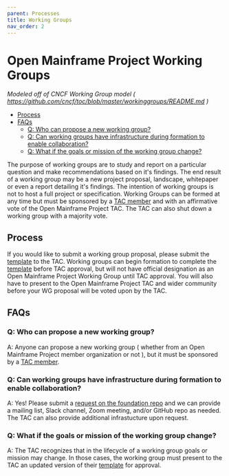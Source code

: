 ```yaml
---
parent: Processes
title: Working Groups
nav_order: 2
---
```


# Open Mainframe Project Working Groups
_Modeled off of CNCF Working Group model ( https://github.com/cncf/toc/blob/master/workinggroups/README.md )_

- [Process](#process)
- [FAQs](#faqs)
    - [Q: Who can propose a new working group?](#q-who-can-propose-a-new-working-group)
    - [Q: Can working groups have infrastructure during formation to enable collaboration?](#q-can-working-groups-have-infrastructure-during-formation-to-enable-collaboration)
    - [Q: What if the goals or mission of the working group change?](#q-what-if-the-goals-or-mission-of-the-working-group-change)

The purpose of working groups are to study and report on a particular question and make recommendations based on it's findings. The end result of a working group may be a new project proposal, landscape, whitepaper or even a report detailing it's findings. The intention of working groups is not to host a full project or specification. Working Groups can be formed at any time but must be sponsored by a [TAC member] and with an affirmative vote of the Open Mainframe Project TAC. The TAC can also shut down a working group with a majority vote.

## Process

If you would like to submit a working group proposal, please submit the [template] to the TAC. Working groups can begin formation to complete the [template] before TAC approval, but will not have official designation as an Open Mainframe Project Working Group until TAC approval. You will also have to present to the Open Mainframe Project TAC and wider community before your WG proposal will be voted upon by the TAC. 

## FAQs

### Q: Who can propose a new working group?
A: Anyone can propose a new working group ( whether from an Open Mainframe Project member organization or not ), but it must be sponsored by a [TAC member].

### Q: Can working groups have infrastructure during formation to enable collaboration?
A: Yes! Please submit a [request on the foundation repo] and we can provide a mailing list, Slack channel, Zoom meeting, and/or GitHub repo as needed. The TAC can also provide additional infrastucture upon request.

### Q: What if the goals or mission of the working group change?
A: The TAC recognizes that in the lifecycle of a working group goals or mission may change. In those cases, the working group must present to the TAC an updated version of their [template] for approval.

[TAC member]: https://github.com/openmainframeproject/tac#tac-members
[template]: wg_readme_template.md
[request on the foundation repo]: https://github.com/openmainframeproject/foundation/issues/new/choose
